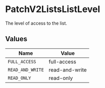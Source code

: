 # PatchV2ListsListLevel

The level of access to the list.


## Values

| Name             | Value            |
| ---------------- | ---------------- |
| `FULL_ACCESS`    | full-access      |
| `READ_AND_WRITE` | read-and-write   |
| `READ_ONLY`      | read-only        |